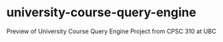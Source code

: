 # university-course-query-engine
Preview of University Course Query Engine Project from CPSC 310 at UBC
